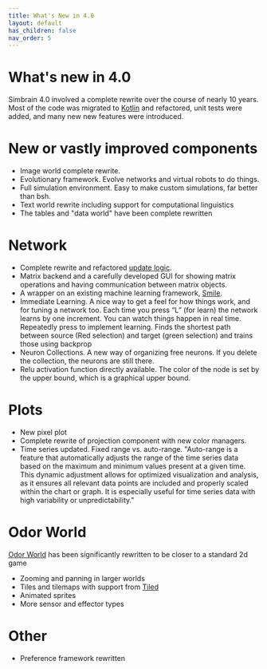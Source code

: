 ```yaml
---
title: What's New in 4.0
layout: default
has_children: false
nav_order: 5
---
```


# What's new in 4.0

Simbrain 4.0 involved a complete rewrite over the course of nearly 10 years. Most of the code was migrated to [Kotlin](https://kotlinlang.org/) and refactored, unit tests were added, and many new new features were introduced.

# New or vastly improved components

* Image world complete rewrite.
* Evolutionary framework. Evolve networks and virtual robots to do things.
* Full simulation environment. Easy to make custom simulations, far better than bsh.
* Text world rewrite including support for computational linguistics 
* The tables and "data world" have been complete rewritten

# Network

* Complete rewrite and refactored [update logic](network/updateLogic.html).
* Matrix backend and a carefully developed GUI for showing matrix operations and having communication between matrix objects.
* A wrapper on an existing machine learning framework, [Smile](https://haifengl.github.io/). 
* Immediate Learning. A nice way to get a feel for how things work, and for tuning a network too. Each time you press “L” (for learn) the network learns by one increment. You can watch things happen in real time. Repeatedly press to implement learning. Finds the shortest path between source (Red selection) and target (green selection) and trains those using backprop
* Neuron Collections. A new way of organizing free neurons. If you delete the collection, the neurons are still there.
* Relu activation function directly available.  The color of the node is set by the upper bound, which is a graphical upper bound. 

# Plots

* New pixel plot
* Complete rewrite of projection component with new color managers.
* Time series updated. Fixed range vs. auto-range. "Auto-range is a feature that automatically adjusts the range of the time series data based on the maximum and minimum values present at a given time. This dynamic adjustment allows for optimized visualization and analysis, as it ensures all relevant data points are included and properly scaled within the chart or graph. It is especially useful for time series data with high variability or unpredictability."
    
# Odor World

[Odor World](worlds/odorworld.html) has been significantly rewritten to be closer to a standard 2d game

* Zooming and panning in larger worlds
* Tiles and tilemaps with support from [Tiled](https://www.mapeditor.org/) 
* Animated sprites
* More sensor and effector types 

# Other

* Preference framework rewritten